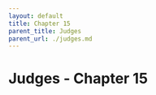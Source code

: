 ```yaml
---
layout: default
title: Chapter 15
parent_title: Judges
parent_url: ./judges.md
---
```


# Judges - Chapter 15
